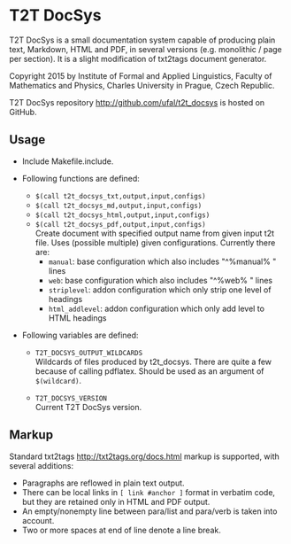 # T2T DocSys

T2T DocSys is a small documentation system capable of producing plain text,
Markdown, HTML and PDF, in several versions (e.g. monolithic / page per section).
It is a slight modification of txt2tags document generator.

Copyright 2015 by Institute of Formal and Applied Linguistics, Faculty of
Mathematics and Physics, Charles University in Prague, Czech Republic.

T2T DocSys repository http://github.com/ufal/t2t_docsys is hosted on GitHub.

## Usage

- Include Makefile.include.

- Following functions are defined:
  - `$(call t2t_docsys_txt,output,input,configs)`
  - `$(call t2t_docsys_md,output,input,configs)`
  - `$(call t2t_docsys_html,output,input,configs)`
  - `$(call t2t_docsys_pdf,output,input,configs)`  
  Create document with specified output name from given input t2t file.
  Uses (possible multiple) given configurations. Currently there are:
    - `manual`: base configuration which also includes "^%manual% " lines
    - `web`: base configuration which also includes "^%web% " lines
    - `striplevel`: addon configuration which only strip one level of headings
    - `html_addlevel`: addon configuration which only add level to HTML headings

- Following variables are defined:
  - `T2T_DOCSYS_OUTPUT_WILDCARDS`  
    Wildcards of files produced by t2t_docsys. There are quite a few because
    of calling pdflatex. Should be used as an argument of `$(wildcard)`.

  - `T2T_DOCSYS_VERSION`  
    Current T2T DocSys version.

## Markup

Standard txt2tags http://txt2tags.org/docs.html markup is supported, with
several additions:
- Paragraphs are reflowed in plain text output.
- There can be local links in `[ link #anchor ]` format in verbatim code, but
  they are retained only in HTML and PDF output.
- An empty/nonempty line between para/list and para/verb is taken into account.
- Two or more spaces at end of line denote a line break.
